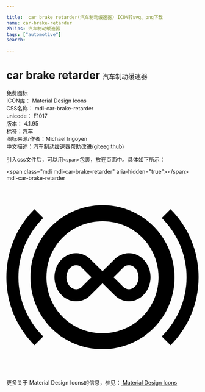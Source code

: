 ```yaml
---

title:  car brake retarder(汽车制动缓速器) ICON转svg、png下载
name: car-brake-retarder
zhTips: 汽车制动缓速器
tags: ["automotive"]
search: 

---
```


# car brake retarder  <small style="font-size: 60%;font-weight: 100">汽车制动缓速器</small>


<div class="detail-page">
<p>
<span><span class="badge-success badge">免费图标</span> </span>
<br/>
<span>
ICON库：
<span class="badge-secondary badge">Material Design Icons</span> 
</span>
<br/>
<span>
CSS名称：
<span class="badge-secondary badge">mdi-car-brake-retarder</span> 
</span>
<br/>
<span>
unicode：
<span class="badge-secondary badge">F1017</span> 
<copy-btn content='F1017' btn-title=""></copy-btn>
<copy-btn :content='String.fromCodePoint(parseInt("F1017", 16))' btn-title="复制U"></copy-btn>
</span>
<br/>
<span>
版本：
<span class="badge-secondary badge">4.1.95</span> 
</span><br/><span>标签：<span class="badge-light badge"><router-link to="/tags/automotive.html">汽车</router-link></span></span>
<br/>
<span>图标来源/作者：<span class="badge-light badge">Michael Irigoyen</span></span> 
<br/>
<span class="zh-detail">中文描述：<span class="badge-primary badge">汽车制动缓速器</span><span class="help-link"><span>帮助改进</span>(<a href="https://gitee.com/liuwave/icon-helper/edit/master/json/material/car-brake-retarder.json" target="_blank" rel="noopener noreferrer">gitee</a><a href="https://github.com/liuwave/icon-helper/edit/master/json/material/car-brake-retarder.json" target="_blank" rel="noopener noreferrer">github</a></span>)</span><br/>
</p>
</div>
<div class="alert alert-dark">
  <i class="mdi mdi-car-brake-retarder mdi-48px"></i>
  <i class="mdi mdi-car-brake-retarder mdi-36px"></i>
  <i class="mdi mdi-car-brake-retarder mdi-24px"></i>
  <i class="mdi mdi-car-brake-retarder mdi-18px"></i>
</div>
<div>
  <p>引入css文件后，可以用<code>&lt;span&gt;</code>包裹，放在页面中。具体如下所示：    
  </p>
  <div class="alert alert-primary" style="font-size: 14px">
    &lt;span class="mdi mdi-car-brake-retarder" aria-hidden="true"&gt;&lt;/span&gt;
    <copy-btn content='<span class="mdi mdi-car-brake-retarder" aria-hidden="true"></span>'></copy-btn>
  </div>
  <div class="alert alert-secondary">
    <i class="mdi mdi-car-brake-retarder"
    style="font-size: 24px"
    aria-hidden="true"></i> mdi-car-brake-retarder
    <copy-btn content="mdi-car-brake-retarder" btn-title="复制图标名称"></copy-btn>
  </div>
</div>
<div id="svg" class="svg-wrap">
<svg xmlns="http://www.w3.org/2000/svg" viewBox="0 0 24 24"><path d="M12 3C7 3 3 7 3 12S7 21 12 21 21 17 21 12 17 3 12 3M12 19C8.1 19 5 15.9 5 12S8.1 5 12 5 19 8.1 19 12 15.9 19 12 19M20.5 20.5C22.7 18.3 24 15.3 24 12S22.7 5.7 20.5 3.5L19.4 4.6C21.3 6.5 22.5 9.1 22.5 12S21.3 17.5 19.4 19.4L20.5 20.5M4.6 19.4C2.7 17.5 1.5 14.9 1.5 12S2.7 6.5 4.6 4.6L3.5 3.5C1.3 5.7 0 8.7 0 12S1.3 18.3 3.5 20.5L4.6 19.4M15.3 10.5C15.96 10.5 16.5 11.17 16.5 12C16.5 12.81 15.95 13.5 15.3 13.5C14.93 13.5 14.66 13.29 14.5 13.11L14.47 13.08L14.44 13.05L13.38 12L14.47 10.92L14.5 10.89L14.53 10.86C14.74 10.63 15 10.5 15.3 10.5M8.7 10.5C9.07 10.5 9.34 10.71 9.5 10.88L9.5 10.92L9.56 10.95L10.62 12L9.53 13.08L9.5 13.11L9.47 13.15C9.26 13.37 9 13.5 8.7 13.5C8.05 13.5 7.5 12.81 7.5 12S8.05 10.5 8.7 10.5M15.3 9C14.58 9 13.9 9.31 13.42 9.85L12 11.25L10.61 9.88C10.1 9.31 9.42 9 8.7 9C7.21 9 6 10.35 6 12S7.21 15 8.7 15C9.42 15 10.1 14.69 10.59 14.15L12 12.75L13.39 14.12C13.9 14.68 14.58 15 15.3 15C16.79 15 18 13.65 18 12C18 10.33 16.79 9 15.3 9Z" /></svg>
</div>
<detail full-name='mdi-car-brake-retarder'></detail>
    
<div><p>更多关于 Material Design Icons的信息，参见：<a target="_blank" href="https://iconhelper.cn/material.html"> Material Design Icons</a>
</p></div>
